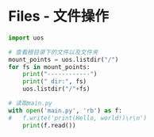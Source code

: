 Files - 文件操作
================================

```python
import uos

# 查看根目录下的文件以及文件夹
mount_points = uos.listdir("/")
for fs in mount_points:
    print("------------")
    print(" dir:", fs)
    uos.listdir("/"+fs)

# 读取main.py
with open('main.py', 'rb') as f:
# 	f.write('print(Hello, world!)\r\n')
    print(f.read())

```
